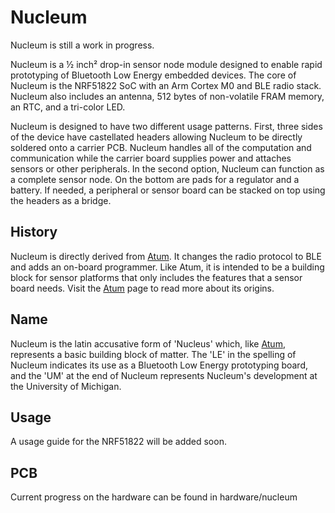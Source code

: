 Nucleum
====

Nucleum is still a work in progress.

Nucleum is a ½ inch² drop-in sensor node module designed to enable rapid
prototyping of Bluetooth Low Energy embedded devices. 
The core of Nucleum is the NRF51822
SoC with an Arm Cortex M0 and BLE radio stack. Nucleum also includes an
antenna, 512 bytes of non-volatile FRAM memory, an RTC, and a tri-color LED.

Nucleum is designed to have two different usage patterns. First, three sides
of the device have castellated headers allowing Nucleum to be directly
soldered onto a carrier PCB. Nucleum handles all of the computation and
communication while the carrier board supplies power and attaches
sensors or other peripherals. In the second option, Nucleum can function
as a complete sensor node. On the bottom are pads for a regulator
and a battery. If needed, a peripheral or sensor board can be stacked on
top using the headers as a bridge.


History
-------

Nucleum is directly derived from [Atum](http://www.github.com/lab11/atum). It
changes the radio protocol to BLE and adds an on-board programmer. Like Atum, 
it is intended to be a building block for sensor platforms that only includes
the features that a sensor board needs.
Visit the [Atum](http://www.github.com/lab11/atum) page to read more about its 
origins.

Name
----

Nucleum is the latin accusative form of 'Nucleus' which, like [Atum](http://www.github.com/lab11/atum),
represents a basic building block of matter. The 'LE' in the spelling of Nucleum 
indicates its use as a Bluetooth Low Energy prototyping board, and the 'UM' at
the end of Nucleum represents Nucleum's development at the University of Michigan.

Usage
-----

A usage guide for the NRF51822 will be added soon.

PCB
---

Current progress on the hardware can be found in hardware/nucleum

